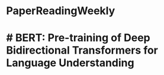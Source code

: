 # PaperReadingWeekly

# # BERT: Pre-training of Deep Bidirectional Transformers for Language Understanding
